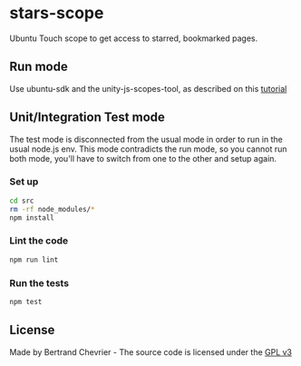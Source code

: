 # stars-scope
Ubuntu Touch scope to get access to starred, bookmarked pages.

## Run mode

Use ubuntu-sdk and the unity-js-scopes-tool, as described on this [tutorial](https://developer.ubuntu.com/en/phone/scopes/tutorials/developing-scopes-javascript/)

## Unit/Integration Test mode

The test mode is disconnected from the usual mode in order to run in the usual node.js env.
This mode contradicts the run mode, so you cannot run both mode, you'll have to switch from one to the other and setup again.

### Set up

```sh
cd src
rm -rf node_modules/*
npm install
```

### Lint the code

```sh
npm run lint
```

### Run the tests

```sh
npm test
```

## License

Made by Bertrand Chevrier - The source code is licensed under the [GPL v3](http://www.gnu.org/licenses/gpl-3.0.txt)
